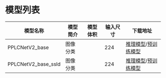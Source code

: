 # 模型列表
|模型名称 | 模型简介 | 模型体积 | 输入尺寸 | 下载地址 |
|---|---|---|---|---|
| PPLCNetV2_base  | 图像分类 |  | 224 | [推理模型](https://paddle-imagenet-models-name.bj.bcebos.com/dygraph/inference/PPLCNetV2_base_infer.tar)/[预训练模型](https://paddle-imagenet-models-name.bj.bcebos.com/dygraph/legendary_models/PPLCNetV2_base_pretrained.pdparams) |
| PPLCNetV2_base_ssld  | 图像分类 |  | 224 | [推理模型](https://paddle-imagenet-models-name.bj.bcebos.com/dygraph/inference/PPLCNetV2_base_ssld_infer.tar)/[预训练模型](https://paddle-imagenet-models-name.bj.bcebos.com/dygraph/legendary_models/PPLCNetV2_base_ssld_pretrained.pdparams) |